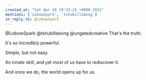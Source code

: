 ```yaml
---
created_at: "Sat Apr 16 19:33:25 +0000 2022"
mentions: ['LobowSpark', 'tshubillabong']
in_reply_to: @LobowSpark
---
```


@LobowSpark @tshubillabong @ungatedcreative That's the truth. 

It's so incredibly powerful.

Simple, but not easy.

An innate skill, and yet most of us have to rediscover it.

And once we do, the world opens up for us.